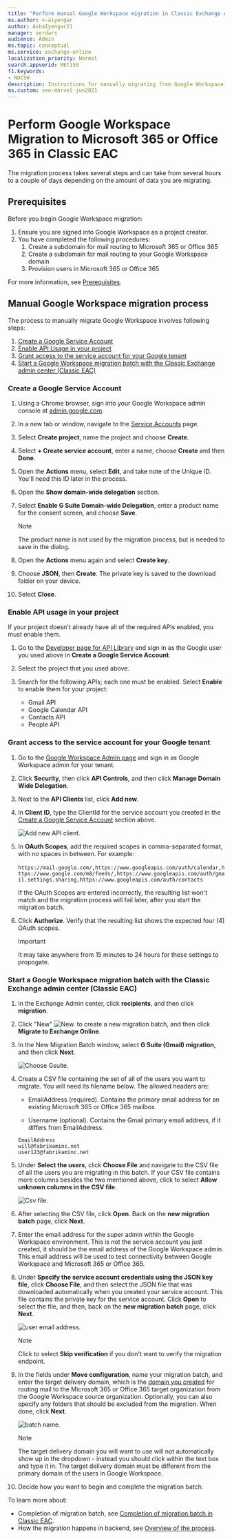 ```yaml
---
title: "Perform manual Google Workspace migration in Classic Exchange Admin Center"
ms.author: v-aiyengar
author: AshaIyengar21
manager: serdars
audience: Admin
ms.topic: conceptual
ms.service: exchange-online
localization_priority: Normal
search.appverid: MET150
f1.keywords:
- NOCSH
description: Instructions for manually migrating from Google Workspace to Microsoft 365 or Office 365 in stages by migrating users in batches in Classic EAC.
ms.custom: seo-marvel-jun2021
---
```


# Perform Google Workspace Migration to Microsoft 365 or Office 365 in Classic EAC

The migration process takes several steps and can take from several hours to a couple of days depending on the amount of data you are migrating.

## Prerequisites

Before you begin Google Workspace migration:

1. Ensure you are signed into Google Workspace as a project creator.
2. You have completed the following procedures:
    1. Create a subdomain for mail routing to Microsoft 365 or Office 365
    2. Create a subdomain for mail routing to your Google Workspace domain
    3. Provision users in Microsoft 365 or Office 365

For more information, see [Prerequisites](googleworkspace-migration-prerequisites.md).

## Manual Google Workspace migration process

The process to manually migrate Google Workspace involves following steps:

1. [Create a Google Service Account](#create-a-google-service-account)
2. [Enable API Usage in your project](#enable-api-usage-in-your-project)
3. [Grant access to the service account for your Google tenant](#grant-access-to-the-service-account-for-your-google-tenant)
4. [Start a Google Workspace migration batch with the Classic Exchange admin center (Classic EAC)](#start-a-google-workspace-migration-batch-with-the-classic-exchange-admin-center-classic-eac)

### Create a Google Service Account

1. Using a Chrome browser, sign into your Google Workspace admin console at [admin.google.com](https://admin.google.com).
2. In a new tab or window, navigate to the [Service Accounts](https://console.developers.google.com/iam-admin/serviceaccounts) page.
3. Select **Create project**, name the project and choose **Create**.
4. Select **+ Create service account**, enter a name, choose **Create** and then **Done**.
5. Open the **Actions** menu, select **Edit**, and take note of the Unique ID. You'll need this ID later in the process.
6. Open the **Show domain-wide delegation** section.
7. Select **Enable G Suite Domain-wide Delegation**, enter a product name for the consent screen, and choose **Save**.

   > [!NOTE]
   > The product name is not used by the migration process, but is needed to save in the dialog.

8. Open the **Actions** menu again and select **Create key**.
9. Choose **JSON**, then **Create**.
   The private key is saved to the download folder on your device.
10. Select **Close**.

### Enable API usage in your project

If your project doesn't already have all of the required APIs enabled, you must enable them.

1. Go to the [Developer page for API Library](https://console.developers.google.com/apis/library) and sign in as the Google user you used above in **Create a Google Service Account**.

2. Select the project that you used above.

3. Search for the following APIs; each one must be enabled. Select **Enable** to enable them for your project:
   - Gmail API
   - Google Calendar API
   - Contacts API
   - People API

### Grant access to the service account for your Google tenant

1. Go to the [Google Workspace Admin page](https://admin.google.com/AdminHome) and sign in as Google Workspace admin for your tenant.

2. Click **Security**, then click **API Controls**, and then click **Manage Domain Wide Delegation**.

3. Next to the **API Clients** list, click **Add new**.

4. In **Client ID**, type the ClientId for the service account you created in the [Create a Google Service Account](#create-a-google-service-account) section above.

   ![Add new API client.](../media/add-a-new-client-id-im7.png)

5. In **OAuth Scopes**, add the required scopes in comma-separated format, with no spaces in between. For example: </br></br> `https://mail.google.com/,https://www.googleapis.com/auth/calendar,https://www.google.com/m8/feeds/,https://www.googleapis.com/auth/gmail.settings.sharing,https://www.googleapis.com/auth/contacts`

    If the OAuth Scopes are entered incorrectly, the resulting list won't match and the migration process will fail later, after you start the migration batch.

6. Click **Authorize**. Verify that the resulting list shows the expected four (4) OAuth scopes.

   > [!Important]
   > It may take anywhere from 15 minutes to 24 hours for these settings to propogate.

### Start a Google Workspace migration batch with the Classic Exchange admin center (Classic EAC)

1. In the Exchange Admin center, click **recipients**, and then click **migration**.

2. Click "New"  ![New.](../media/ITPro_EAC_AddIcon.gif) to create a new migration batch, and then click **Migrate to Exchange Online**.

3. In the New Migration Batch window, select **G Suite (Gmail) migration**, and then click **Next**.

   ![Choose Gsuite.](../media/gsuite-mig-13-eac-choose-gsuite.png)

4. Create a CSV file containing the set of all of the users you want to migrate. You will need its filename below. The allowed headers are:

   - EmailAddress (required). Contains the primary email address for an existing Microsoft 365 or Office 365 mailbox.

   - Username (optional). Contains the Gmail primary email address, if it differs from EmailAddress.

   ```CSV
   EmailAddress
   will@fabrikaminc.net
   user123@fabrikaminc.net
   ```

5. Under **Select the users**, click **Choose File** and navigate to the CSV file of all the users you are migrating in this batch. If your CSV file contains more columns besides the two mentioned above, click to select **Allow unknown columns in the CSV file**.

   ![Csv file.](../media/gsuite-mig-14-eac-csv.png)

6. After selecting the CSV file, click **Open**. Back on the **new migration batch** page, click **Next**.

7. Enter the email address for the super admin within the Google Workspace environment. This is not the service account you just created, it should be the email address of the Google Workspace admin. This email address will be used to test connectivity between Google Workspace and Microsoft 365 or Office 365.

8. Under **Specify the service account credentials using the JSON key file**, click **Choose File**, and then select the JSON file that was downloaded automatically when you created your service account. This file contains the private key for the service account. Click **Open** to select the file, and then, back on the **new migration batch** page, click **Next**.

   ![user email address.](../media/gsuite-mig-15-eac-user.png)

   > [!NOTE]
   > Click to select **Skip verification** if you don't want to verify the migration endpoint.

9. In the fields under **Move configuration**, name your migration batch, and enter the target delivery domain, which is the [domain you created](googleworkspace-migration-prerequisites.md#create-a-subdomain-for-mail-routing-to-microsoft-365-or-office-365) for routing mail to the Microsoft 365 or Office 365 target organization from the Google Workspace source organization. Optionally, you can also specify any folders that should be excluded from the migration. When done, click **Next**.

   ![batch name.](../media/gsuite-mig-16-eac-batch.png)

   > [!NOTE]
   > The target delivery domain you will want to use will not automatically show up in the dropdown - instead you should click within the text box and type it in. The target delivery domain must be different from the primary domain of the users in Google Workspace.

10. Decide how you want to begin and complete the migration batch.

To learn more about:

- Completion of migration batch, see [Completion of migration batch in Classic EAC](completion-gspace-migration-batch-classiceac.md).
- How the migration happens in backend, see [Overview of the process](how-it-all-works-in-the-backend.md).
